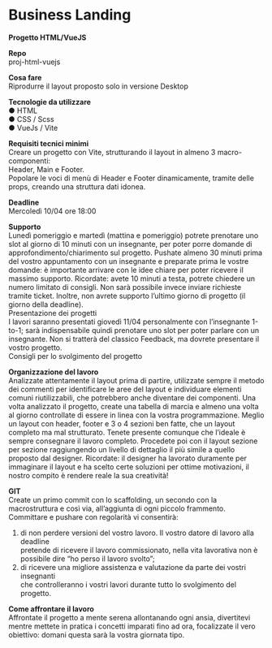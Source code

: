 Business Landing
===
**Progetto HTML/VueJS** 

**Repo**  
proj-html-vuejs

**Cosa fare**  
Riprodurre il layout proposto solo in versione Desktop 

**Tecnologie da utilizzare**  
● HTML  
● CSS / Scss  
● VueJs / Vite  

**Requisiti tecnici minimi**  
Creare un progetto con Vite, strutturando il layout in almeno 3 macro-componenti:  
Header, Main e Footer.  
Popolare le voci di menù di Header e Footer dinamicamente, tramite delle props,
creando una struttura dati idonea.  

**Deadline**  
Mercoledì 10/04 ore 18:00  

**Supporto**  
Lunedì pomeriggio e martedì (mattina e pomeriggio) potrete prenotare uno slot al
giorno di 10 minuti con un insegnante, per poter porre domande di
approfondimento/chiarimento sul progetto.
Pushate almeno 30 minuti prima del vostro appuntamento con un insegnante e
preparate prima le vostre domande: è importante arrivare con le idee chiare per poter
ricevere il massimo supporto.
Ricordate: avete 10 minuti a testa, potrete chiedere un numero limitato di consigli.
Non sarà possibile invece inviare richieste tramite ticket.
Inoltre, non avrete supporto l’ultimo giorno di progetto (il giorno della deadline).  
Presentazione dei progetti  
I lavori saranno presentati giovedì 11/04 personalmente con l’insegnante 1-to-1; sarà
indispensabile quindi prenotare uno slot per poter parlare con un insegnante.
Non si tratterà del classico Feedback, ma dovrete presentare il vostro progetto.  
Consigli per lo svolgimento del progetto  

**Organizzazione del lavoro**   
Analizzate attentamente il layout prima di partire, utilizzate sempre il metodo dei
commenti per identificare le aree del layout e individuare elementi comuni riutilizzabili,
che potrebbero anche diventare dei componenti.
Una volta analizzato il progetto, create una tabella di marcia e almeno una volta al
giorno controllate di essere in linea con la vostra programmazione.
Meglio un layout con header, footer e 3 o 4 sezioni ben fatte, che un layout completo
ma mal strutturato. Tenete presente comunque che l’ideale è sempre consegnare il
lavoro completo.
Procedete poi con il layout sezione per sezione raggiungendo un livello di dettaglio il
più simile a quello proposto dal designer.
Ricordate: il designer ha lavorato duramente per immaginare il layout e ha scelto certe
soluzioni per ottime motivazioni, il nostro compito è rendere reale la sua creatività!  

**GIT**  
Create un primo commit con lo scaffolding, un secondo con la macrostruttura e così
via, all’aggiunta di ogni piccolo frammento.  
Committare e pushare con regolarità vi consentirà:  
1. di non perdere versioni del vostro lavoro. Il vostro datore di lavoro alla deadline  
pretende di ricevere il lavoro commissionato, nella vita lavorativa non è possibile
dire “ho perso il lavoro svolto”;  
2. di ricevere una migliore assistenza e valutazione da parte dei vostri insegnanti  
che controlleranno i vostri lavori durante tutto lo svolgimento del progetto.  

**Come affrontare il lavoro**  
Affrontate il progetto a mente serena allontanando ogni ansia, divertitevi mentre
mettete in pratica i concetti imparati fino ad ora, focalizzate il vero obiettivo: domani
questa sarà la vostra giornata tipo.  